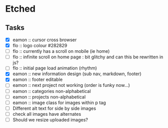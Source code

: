 # Etched


## Tasks
- [x] eamon :: cursor cross browser
- [x] flo :: logo colour #282829
- [ ] flo :: currently has a scroll on mobile (ie home)
- [ ] flo :: infinite scroll on home page : bit glitchy and can this be rewritten in js?
- [ ] flo :: initial page load animation (rhythm)
- [x] eamon :: new information design (sub nav, markdown, footer)
- [x] eamon :: footer editable
- [ ] eamon :: next project not working (order is funky now...)
- [ ] eamon :: categories non-alphabetical
- [ ] eamon :: projects non-alphabetical
- [ ] eamon :: image class for images within p tag
- [ ] Different alt text for side by side images
- [ ] check all images have alternates
- [ ] Should we resize uploaded images?
